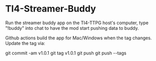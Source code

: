 # TI4-Streamer-Buddy

Run the streamer buddy app on the TI4-TTPG host's computer, type "!buddy" into chat to have the mod start pushing data to buddy.

Github actions build the app for Mac/Windows when the tag changes. Update the tag via:

git commit -am v1.0.1
git tag v1.0.1
git push
git push --tags
